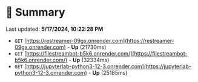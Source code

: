 # 📖 Summary
Last updated: **5/17/2024, 10:22:28 PM**

- `GET` [https://restreamer-09gx.onrender.com](https://restreamer-09gx.onrender.com) - **Up** (21730ms)
- `GET` [https://filestreambot-b5k6.onrender.com/](https://filestreambot-b5k6.onrender.com/) - **Up** (32334ms)
- `GET` [https://jupyterlab-python3-12-3.onrender.com](https://jupyterlab-python3-12-3.onrender.com) - **Up** (25185ms)
